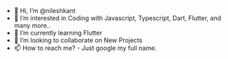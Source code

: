 - 👋 Hi, I’m @nileshkant
- 👀 I’m interested in Coding with Javascript, Typescript, Dart, Flutter, and many more..
- 🌱 I’m currently learning Flutter
- 💞️ I’m looking to collaborate on New Projects
- 📫 How to reach me? - Just google my full name.

<!---
nileshkant/nileshkant is a ✨ special ✨ repository because its `README.md` (this file) appears on your GitHub profile.
You can click the Preview link to take a look at your changes.
--->
